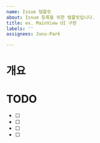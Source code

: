 ```yaml
---
name: Issue 템플릿
about: Issue 등록을 위한 템플릿입니다.
title: ex. MainView UI 구현
labels: ''
assignees: Junu-Park

---
```


# 개요
<!-- 해당 이슈에서 진행해야하는 작업을 간단하게 설명해주세요. -->

# TODO
<!-- 해당 이슈에서 진행해야하는 작업 리스트를 작성해주세요. -->
- [ ]
- [ ]
- [ ]
- [ ]
